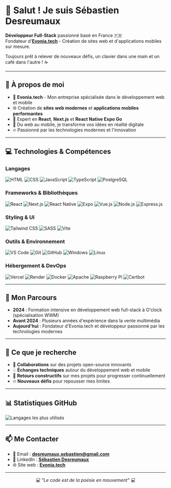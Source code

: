 # 👋 Salut ! Je suis Sébastien Desreumaux

**Développeur Full-Stack** passionné basé en France 🇫🇷  
Fondateur d'**[Evonia.tech](https://evonia.tech)** - Création de sites web et d'applications mobiles sur mesure.

Toujours prêt à relever de nouveaux défis, un clavier dans une main et un café dans l'autre ! ☕

---

## 🚀 À propos de moi

- 💼 **Evonia.tech** - Mon entreprise spécialisée dans le développement web et mobile
- 🌐 Création de **sites web modernes** et **applications mobiles performantes**
- 🎯 Expert en **React**, **Next.js** et **React Native Expo Go**
- 📱 Du web au mobile, je transforme vos idées en réalité digitale
- 🔥 Passionné par les technologies modernes et l'innovation

---

## 💻 Technologies & Compétences

### Langages
![HTML](https://img.shields.io/badge/-HTML5-E34F26?style=flat&logo=html5&logoColor=white)
![CSS](https://img.shields.io/badge/-CSS3-1572B6?style=flat&logo=css3&logoColor=white)
![JavaScript](https://img.shields.io/badge/-JavaScript-F7DF1E?style=flat&logo=javascript&logoColor=black)
![TypeScript](https://img.shields.io/badge/-TypeScript-3178C6?style=flat&logo=typescript&logoColor=white)
![PostgreSQL](https://img.shields.io/badge/-PostgreSQL-336791?style=flat&logo=postgresql&logoColor=white)

### Frameworks & Bibliothèques
![React](https://img.shields.io/badge/-React-61DAFB?style=flat&logo=react&logoColor=black)
![Next.js](https://img.shields.io/badge/-Next.js-000000?style=flat&logo=next.js&logoColor=white)
![React Native](https://img.shields.io/badge/-React_Native-61DAFB?style=flat&logo=react&logoColor=black)
![Expo](https://img.shields.io/badge/-Expo-000020?style=flat&logo=expo&logoColor=white)
![Vue.js](https://img.shields.io/badge/-Vue.js-4FC08D?style=flat&logo=vue.js&logoColor=white)
![Node.js](https://img.shields.io/badge/-Node.js-339933?style=flat&logo=node.js&logoColor=white)
![Express.js](https://img.shields.io/badge/-Express.js-000000?style=flat&logo=express&logoColor=white)

### Styling & UI
![Tailwind CSS](https://img.shields.io/badge/-Tailwind_CSS-06B6D4?style=flat&logo=tailwind-css&logoColor=white)
![SASS](https://img.shields.io/badge/-SASS-CC6699?style=flat&logo=sass&logoColor=white)
![Vite](https://img.shields.io/badge/-Vite-646CFF?style=flat&logo=vite&logoColor=white)

### Outils & Environnement
![VS Code](https://img.shields.io/badge/-VS_Code-007ACC?style=flat&logo=visual-studio-code&logoColor=white)
![Git](https://img.shields.io/badge/-Git-F05032?style=flat&logo=git&logoColor=white)
![GitHub](https://img.shields.io/badge/-GitHub-181717?style=flat&logo=github&logoColor=white)
![Windows](https://img.shields.io/badge/-Windows-0078D6?style=flat&logo=windows&logoColor=white)
![Linux](https://img.shields.io/badge/-Linux-FCC624?style=flat&logo=linux&logoColor=white)

### Hébergement & DevOps
![Vercel](https://img.shields.io/badge/-Vercel-000000?style=flat&logo=vercel&logoColor=white)
![Render](https://img.shields.io/badge/-Render-7F56D9?style=flat&logo=render&logoColor=white)
![Docker](https://img.shields.io/badge/-Docker-2496ED?style=flat&logo=docker&logoColor=white)
![Apache](https://img.shields.io/badge/-Apache-D22128?style=flat&logo=apache&logoColor=white)
![Raspberry Pi](https://img.shields.io/badge/-Raspberry_Pi-A22846?style=flat&logo=raspberry-pi&logoColor=white)
![Certbot](https://img.shields.io/badge/-Certbot-000000?style=flat&logo=certbot&logoColor=white)

---

## 🎯 Mon Parcours

- **2024** : Formation intensive en développement web full-stack à O'clock (spécialisation WWM)
- **Avant 2024** : Plusieurs années d'expérience dans la vente multimédia
- **Aujourd'hui** : Fondateur d'Evonia.tech et développeur passionné par les technologies modernes

---

## 🤝 Ce que je recherche

- 🚀 **Collaborations** sur des projets open-source innovants
- 💡 **Échanges techniques** autour du développement web et mobile  
- 🙌 **Retours constructifs** sur mes projets pour progresser continuellement
- 🔥 **Nouveaux défis** pour repousser mes limites

---

## 📊 Statistiques GitHub

![Langages les plus utilisés](https://github-readme-stats.vercel.app/api/top-langs/?username=Sebiiih&layout=compact&theme=radical)

---

## 📫 Me Contacter

- 📧 Email : **desreumaux.sebastien@gmail.com**
- 💼 LinkedIn : **[Sébastien Desreumaux](https://www.linkedin.com/in/sebastien-desreumaux-835942287/)**
- 🌐 Site web : **[Evonia.tech](https://evonia.tech)**

---

<div align="center">
  <i>💻 "Le code est de la poésie en mouvement" 💻</i>
</div>
